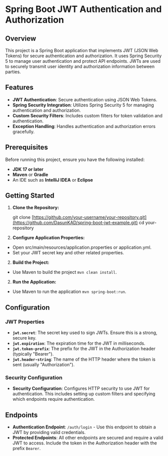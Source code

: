 # Spring Boot JWT Authentication and Authorization

## Overview

This project is a Spring Boot application that implements JWT (JSON Web Tokens) for secure authentication and authorization. It uses Spring Security 5 to manage user authentication and protect API endpoints. JWTs are used to securely transmit user identity and authorization information between parties.

## Features

- **JWT Authentication**: Secure authentication using JSON Web Tokens.
- **Spring Security Integration**: Utilizes Spring Security 5 for managing authentication and authorization.
- **Custom Security Filters**: Includes custom filters for token validation and authentication.
- **Exception Handling**: Handles authentication and authorization errors gracefully.

## Prerequisites

Before running this project, ensure you have the following installed:

- **JDK 17 or later**
- **Maven** or **Gradle**
- An IDE such as **IntelliJ IDEA** or **Eclipse**

## Getting Started

1. **Clone the Repository:**
   
   git clone [https://github.com/your-username/your-repository.git](https://github.com/DasunKAD/spring-boot-jwt-example.git)
   cd your-repository
2. **Configure Application Properties:**
 - Open src/main/resources/application.properties or application.yml.
 - Set your JWT secret key and other related properties.

2. **Build the Project:**
 - Use Maven to build the project `mvn clean install`.
   
2. **Run the Application:**
 - Use Maven to run the application `mvn spring-boot:run`.

## Configuration

### JWT Properties

- **`jwt.secret`**: The secret key used to sign JWTs. Ensure this is a strong, secure key.
- **`jwt.expiration`**: The expiration time for the JWT in milliseconds.
- **`jwt.token-prefix`**: The prefix for the JWT in the Authorization header (typically "Bearer").
- **`jwt.header-string`**: The name of the HTTP header where the token is sent (usually "Authorization").

### Security Configuration

- **Security Configuration**: Configures HTTP security to use JWT for authentication. This includes setting up custom filters and specifying which endpoints require authentication.

## Endpoints

- **Authentication Endpoint**: `/auth/login` - Use this endpoint to obtain a JWT by providing valid credentials.
- **Protected Endpoints**: All other endpoints are secured and require a valid JWT to access. Include the token in the Authorization header with the prefix `Bearer`.

